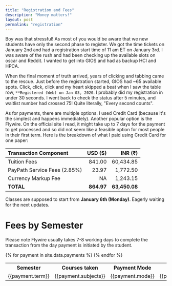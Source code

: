 ```yaml
---
title: "Registration and Fees"
description: "Money matters!"
layout: post
permalink: "registration"
---
```

Boy was that stressful! As most of you would be aware that we new students have only the second phase to register. We got the time tickets on January 2nd and had a registration start time of 11 am ET on January 3rd. I was aware of the rush and had been checking up the available slots on oscar and Reddit. I wanted to get into GIOS and had as backup HCI and HPCA.

When the final moment of truth arrived, years of clicking and tabbing came to the rescue. Just before the registration started, GIOS had ~65 available spots. Click, click, click and my heart skipped a beat when I saw the table row, `**Registered (Web) on Jan 03, 2020`. I probably did my registration in under 30 seconds. I went back to check the status after 5 minutes, and waitlist number had crossed 75! Quite literally, "Every second counts".

As for payments, there are multiple options. I used Credit Card (because it's the simplest and happens immediately). Another popular option is the Flywire. On the official site I read, it might take up to 7 days for the payment to get processed and so did not seem like a feasible option for most people in their first term. Here is the breakdown of what I paid using Credit Card for one paper:

Transaction Component | USD (&#36;) | INR (&#8377;)
:--|--:|--:
Tuition Fees | 841.00| 60,434.85
PayPath Service Fees (2.85%) | 23.97 | 1,772.50
Currency Markup Fee | NA | 1,243.15
**TOTAL** | **864.97** | **63,450.08**

Classes are supposed to start from **January 6th (Monday)**. Eagerly waiting for the next updates.

# Fees by Semester
Please note Flywire usually takes 7-8 working days to complete the transaction from the day payment is initiated by the student.

<table>
    <tr>
        <th>Semester</th>
        <th>Courses taken</th>
        <th>Payment Mode</th>
        <th>Fees (&#36;)</th>
        <th>Fees (&#8377;)</th>
    </tr>
    {% for payment in site.data.payments %}
    <tr>
        <td>{{payment.term}}</td>
        <td>{{payment.subjects}}</td>
        <td>{{payment.mode}}</td>
        <td>{{payment.amount_usd}}</td>
        <td>{{payment.amount_inr}}</td>
    </tr>
    {% endfor %}  
</table>